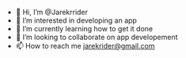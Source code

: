 - 👋 Hi, I’m @Jarekrrider
- 👀 I’m interested in developing an app
- 🌱 I’m currently learning how to get it done
- 💞️ I’m looking to collaborate on app developement
- 📫 How to reach me jarekrider@gmail.com

<!---
Jarekrrider/Jarekrrider is a ✨ special ✨ repository because its `README.md` (this file) appears on your GitHub profile.
You can click the Preview link to take a look at your changes.
--->
